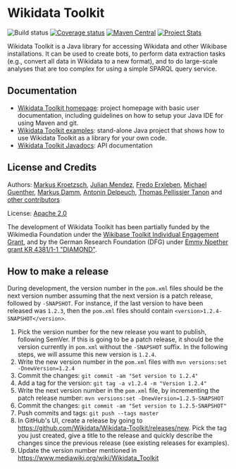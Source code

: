Wikidata Toolkit
================

![Build status](https://github.com/Wikidata/Wikidata-Toolkit/workflows/Java%20CI/badge.svg)
[![Coverage status](https://codecov.io/gh/Wikidata/Wikidata-Toolkit/branch/master/graph/badge.svg?token=QtTNJdTAbO)](https://codecov.io/gh/Wikidata/Wikidata-Toolkit)
[![Maven Central](https://maven-badges.herokuapp.com/maven-central/org.wikidata.wdtk/wdtk-parent/badge.svg)](http://search.maven.org/#search|ga|1|g%3A%22org.wikidata.wdtk%22)
[![Project Stats](https://www.openhub.net/p/Wikidata-Toolkit/widgets/project_thin_badge.gif)](https://www.openhub.net/p/Wikidata-Toolkit)

Wikidata Toolkit is a Java library for accessing Wikidata and other Wikibase installations. It can be used to create bots, to perform data extraction tasks (e.g., convert all data in Wikidata to a new format), and to do large-scale analyses that are too complex for using a simple SPARQL query service.

Documentation
-------------

* [Wikidata Toolkit homepage](https://www.mediawiki.org/wiki/Wikidata_Toolkit): project homepage with basic user documentation, including guidelines on how to setup your Java IDE for using Maven and git.
* [Wikidata Toolkit examples](https://github.com/Wikidata/Wikidata-Toolkit-Examples): stand-alone Java project that shows how to use Wikidata Toolkit as a library for your own code.
* [Wikidata Toolkit Javadocs](http://wikidata.github.io/Wikidata-Toolkit/): API documentation

License and Credits
-------------------

Authors: [Markus Kroetzsch](http://korrekt.org), [Julian Mendez](https://julianmendez.github.io/), [Fredo Erxleben](https://github.com/fer-rum), [Michael Guenther](https://github.com/guenthermi), [Markus Damm](https://github.com/mardam), [Antonin Delpeuch](http://antonin.delpeuch.eu/), [Thomas Pellissier Tanon](https://thomas.pellissier-tanon.fr/) and [other contributors](https://github.com/Wikidata/Wikidata-Toolkit/graphs/contributors)

License: [Apache 2.0](LICENSE.txt)

The development of Wikidata Toolkit has been partially funded by the Wikimedia Foundation under the [Wikibase Toolkit Individual Engagement Grant](https://meta.wikimedia.org/wiki/Grants:IEG/Wikidata_Toolkit), and by the German Research Foundation (DFG) under [Emmy Noether grant KR 4381/1-1 "DIAMOND"](https://ddll.inf.tu-dresden.de/web/DIAMOND/en).

How to make a release
---------------------

During development, the version number in the `pom.xml` files should be the next version number assuming that the next version is a patch release, followed by `-SNAPSHOT`. For instance, if the last version to have been released was `1.2.3`, then the `pom.xml` files should contain `<version>1.2.4-SNAPSHOT</version>`.

1. Pick the version number for the new release you want to publish, following SemVer. If this is going to be a patch release, it should be the version currently in `pom.xml` without the `-SNAPSHOT` suffix. In the following steps, we will assume this new version is `1.2.4`.
2. Write the new version number in the `pom.xml` files with `mvn versions:set -DnewVersion=1.2.4`
3. Commit the changes: `git commit -am "Set version to 1.2.4"`
4. Add a tag for the version: `git tag -a v1.2.4 -m "Version 1.2.4"`
5. Write the next version number in the `pom.xml` file, by incrementing the patch release number: `mvn versions:set -DnewVersion=1.2.5-SNAPSHOT`
6. Commit the changes: `git commit -am "Set version to 1.2.5-SNAPSHOT"`
7. Push commits and tags: `git push --tags master`
8. In GitHub's UI, create a release by going to https://github.com/Wikidata/Wikidata-Toolkit/releases/new. Pick the tag you just created, give a title to the release and quickly describe the changes since the previous release (see existing releases for examples).
9. Update the version number mentioned in https://www.mediawiki.org/wiki/Wikidata_Toolkit
